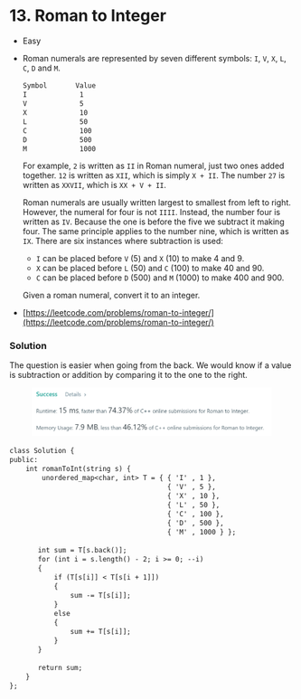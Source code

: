 # 13. Roman to Integer

* Easy
*   Roman numerals are represented by seven different symbols: `I`, `V`, `X`, `L`, `C`, `D` and `M`.

    ```
    Symbol       Value
    I             1
    V             5
    X             10
    L             50
    C             100
    D             500
    M             1000
    ```

    For example, `2` is written as `II` in Roman numeral, just two ones added together. `12` is written as `XII`, which is simply `X + II`. The number `27` is written as `XXVII`, which is `XX + V + II`.

    Roman numerals are usually written largest to smallest from left to right. However, the numeral for four is not `IIII`. Instead, the number four is written as `IV`. Because the one is before the five we subtract it making four. The same principle applies to the number nine, which is written as `IX`. There are six instances where subtraction is used:

    * `I` can be placed before `V` (5) and `X` (10) to make 4 and 9.&#x20;
    * `X` can be placed before `L` (50) and `C` (100) to make 40 and 90.&#x20;
    * `C` can be placed before `D` (500) and `M` (1000) to make 400 and 900.

    Given a roman numeral, convert it to an integer.
* [https://leetcode.com/problems/roman-to-integer/](https://leetcode.com/problems/roman-to-integer/)

### Solution&#x20;

The question is easier when going from the back. We would know if a value is subtraction or addition by comparing it to the one to the right.&#x20;

<figure><img src="../.gitbook/assets/image (288).png" alt=""><figcaption></figcaption></figure>

```
class Solution {
public:
    int romanToInt(string s) {
        unordered_map<char, int> T = { { 'I' , 1 },
                                       { 'V' , 5 },
                                       { 'X' , 10 },
                                       { 'L' , 50 },
                                       { 'C' , 100 },
                                       { 'D' , 500 },
                                       { 'M' , 1000 } };

       int sum = T[s.back()];
       for (int i = s.length() - 2; i >= 0; --i) 
       {
           if (T[s[i]] < T[s[i + 1]])
           {
               sum -= T[s[i]];
           }
           else
           {
               sum += T[s[i]];
           }
       }

       return sum;
    }
};
```
